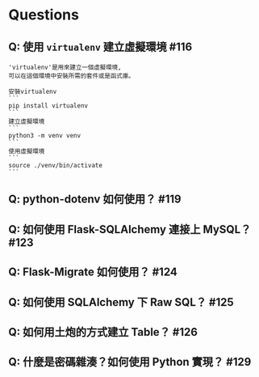 # Questions

## Q: 使用 `virtualenv` 建立虛擬環境 #116
    'virtualenv'是用來建立一個虛擬環境,
    可以在這個環境中安裝所需的套件或是函式庫。

    安裝virtualenv
    ```
    pip install virtualenv
    ```
    建立虛擬環境
    ```
    python3 -m venv venv
    ```
    使用虛擬環境
    ```
    source ./venv/bin/activate
    ```

## Q: python-dotenv 如何使用？ #119

## Q: 如何使用 Flask-SQLAlchemy 連接上 MySQL？ #123

## Q: Flask-Migrate 如何使用？ #124

## Q: 如何使用 SQLAlchemy 下 Raw SQL？ #125

## Q: 如何用土炮的方式建立 Table？ #126

## Q: 什麼是密碼雜湊？如何使用 Python 實現？ #129